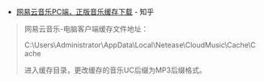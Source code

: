 - [网易云音乐PC端，正版音乐缓存下载](https://www.zhihu.com/question/40678992) - 知乎

> 网易云音乐-电脑客户端缓存文件地址：
> 
> C:\Users\Administrator\AppData\Local\Netease\CloudMusic\Cache\Cache
> 
> 进入缓存目录，更改缓存的音乐UC后缀为MP3后缀格式。
> 
